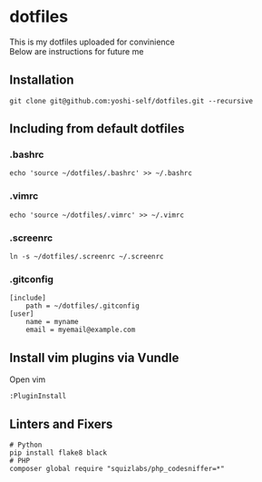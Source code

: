 # dotfiles
This is my dotfiles uploaded for convinience  
Below are instructions for future me

## Installation
```
git clone git@github.com:yoshi-self/dotfiles.git --recursive
```

## Including from default dotfiles

### .bashrc
```
echo 'source ~/dotfiles/.bashrc' >> ~/.bashrc
```

### .vimrc
```
echo 'source ~/dotfiles/.vimrc' >> ~/.vimrc
```

### .screenrc
```
ln -s ~/dotfiles/.screenrc ~/.screenrc
```

### .gitconfig
```
[include]
    path = ~/dotfiles/.gitconfig
[user]
    name = myname
    email = myemail@example.com
```

## Install vim plugins via Vundle
Open vim
```
:PluginInstall
```

## Linters and Fixers
```
# Python
pip install flake8 black
# PHP
composer global require "squizlabs/php_codesniffer=*"
```
